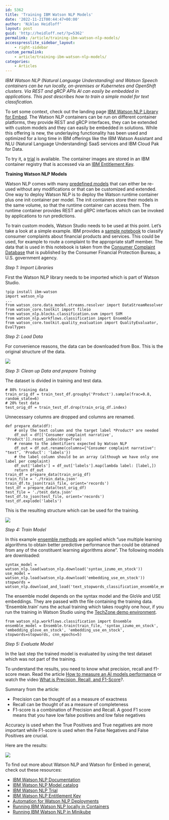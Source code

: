 ```yaml
---
id: 5362
title: 'Training IBM Watson NLP Models'
date: '2022-11-21T00:44:47+00:00'
author: 'Niklas Heidloff'
layout: post
guid: 'http://heidloff.net/?p=5362'
permalink: /article/training-ibm-watson-nlp-models/
accesspresslite_sidebar_layout:
    - right-sidebar
custom_permalink:
    - article/training-ibm-watson-nlp-models/
categories:
    - Articles
---
```


*IBM Watson NLP (Natural Language Understanding) and Watson Speech containers can be run locally, on-premises or Kubernetes and OpenShift clusters. Via REST and gRCP APIs AI can easily be embedded in applications. This post describes how to train a simple model for text classfication.*

To set some context, check out the landing page [IBM Watson NLP Library for Embed](https://www.ibm.com/products/ibm-watson-natural-language-processing). The Watson NLP containers can be run on different container platforms, they provide REST and gRCP interfaces, they can be extended with custom models and they can easily be embedded in solutions. While this offering is new, the underlaying functionality has been used and optimized for a long time in IBM offerings like the IBM Watson Assistant and NLU (Natural Language Understanding) SaaS services and IBM Cloud Pak for Data.

To try it, a [trial](https://www.ibm.com/account/reg/us-en/signup?formid=urx-51726) is available. The container images are stored in an IBM container registry that is accessed via an [IBM Entitlement Key](https://www.ibm.com/account/reg/signup?formid=urx-51726).

**Training Watson NLP Models**

Watson NLP comes with many [predefined models](https://www.ibm.com/docs/en/watson-libraries?topic=models-catalog) that can either be re-used without any modifications or that can be customized and extended. One way to deploy Watson NLP is to deploy the Watson runtime container plus one init container per model. The init containers store their models in the same volume, so that the runtime container can access them. The runtime container provides REST and gRPC interfaces which can be invoked by applications to run predictions.

To train custom models, Watson Studio needs to be used at this point. Let’s take a look at a simple example. IBM provides a [sample notebook](https://github.com/ibm-build-lab/Watson-NLP/blob/b0ba0652b11cee336a401b66f5d46629f4f71e02/ML/Text-Classification/Consumer%20complaints%20Classification.ipynb) to classify consumer complaints about financial products and services. This could be used, for example to route a complaint to the appropriate staff member. The data that is used in this notebook is taken from the [Consumer Complaint Database](https://www.consumerfinance.gov/complaint/data-use/) that is published by the Consumer Financial Protection Bureau, a U.S. government agency.

*Step 1: Import Libraries*

First the Watson NLP library needs to be imported which is part of Watson Studio.

```
!pip install ibm-watson
import watson_nlp
...
from watson_core.data_model.streams.resolver import DataStreamResolver
from watson_core.toolkit import fileio
from watson_nlp.blocks.classification.svm import SVM
from watson_nlp.workflows.classification import Ensemble
from watson_core.toolkit.quality_evaluation import QualityEvaluator, EvalTypes
```

*Step 2: Load Data*

For convenience reasons, the data can be downloaded from Box. This is the original structure of the data.

![](../../wp-content/uploads/2022/11/Screenshot-2022-11-17-at-09.08.12.png)

*Step 3: Clean up Data and prepare Training*

The dataset is divided in training and test data.

```
# 80% training data
train_orig_df = train_test_df.groupby('Product').sample(frac=0.8, random_state=6)
# 20% test data
test_orig_df = train_test_df.drop(train_orig_df.index)
```

Unnecessary columns are dropped and columns are renamed.

```
def prepare_data(df):
    # only the text column and the target label *Product* are needed
    df_out = df[['Consumer complaint narrative', 'Product']].reset_index(drop=True)
    # rename to the identifiers expected by Watson NLP
    df_out = df_out.rename(columns={"Consumer complaint narrative": "text", 'Product': 'labels'})
    # the label column should be an array (although we have only one label per complaint)
    df_out['labels'] = df_out['labels'].map(lambda label: [label,])
    return df_out  
train_df = prepare_data(train_orig_df)
train_file = './train_data.json'
train_df.to_json(train_file, orient='records')
test_df = prepare_data(test_orig_df)
test_file = './test_data.json'
test_df.to_json(test_file, orient='records')
test_df.explode('labels')
```

This is the resulting structure which can be used for the training.

![](../../wp-content/uploads/2022/11/Screenshot-2022-11-17-at-09.10.51.png)

*Step 4: Train Model*

In this example [ensemble methods](https://en.wikipedia.org/wiki/Ensemble_learning) are applied which “use multiple learning algorithms to obtain better predictive performance than could be obtained from any of the constituent learning algorithms alone”. The following models are downloaded:

```
syntax_model = watson_nlp.load(watson_nlp.download('syntax_izumo_en_stock'))
use_model = watson_nlp.load(watson_nlp.download('embedding_use_en_stock'))
stopwords = watson_nlp.download_and_load('text_stopwords_classification_ensemble_en_stock')
```

The ensemble model depends on the syntax model and the GloVe and USE embeddings. They are passed with the file containing the training data. ‘Ensemble.train’ runs the actual training which takes roughly one hour, if you run the training in Watson Studio using the [TechZone demo environment](https://techzone.ibm.com/collection/watson-nlp-text-classification#tab-1).

```
from watson_nlp.workflows.classification import Ensemble
ensemble_model = Ensemble.train(train_file, 'syntax_izumo_en_stock', 'embedding_glove_en_stock', 'embedding_use_en_stock', stopwords=stopwords, cnn_epochs=5)
```

*Step 5: Evaluate Model*

In the last step the trained model is evaluated by using the test dataset which was not part of the training.

To understand the results, you need to know what precision, recall and f1-score mean. Read the article [How to measure an AI models performance](https://abeyon.com/ai-performance-measurement-f1score) or watch the video [What is Precision, Recall, and F1-Score](https://www.youtube.com/watch?v=wYevg3gLhnI)?.

Summary from the article:

- Precision can be thought of as a measure of exactness
- Recall can be thought of as a measure of completeness
- F1-score is a combination of Precision and Recall. A good F1 score means that you have low false positives and low false negatives

Accuracy is used when the True Positives and True negatives are more important while F1-score is used when the False Negatives and False Positives are crucial.

Here are the results:

![](../../wp-content/uploads/2022/11/Screenshot-2022-11-17-at-10.15.38.png)

To find out more about Watson NLP and Watson for Embed in general, check out these resources:

- [IBM Watson NLP Documentation](https://www.ibm.com/docs/en/watson-libraries?topic=watson-natural-language-processing-library-embed-home)
- [IBM Watson NLP Model catalog](https://www.ibm.com/docs/en/watson-libraries?topic=models-catalog)
- [IBM Watson NLP Trial](https://www.ibm.com/account/reg/us-en/signup?formid=urx-51726)
- [IBM Watson NLP Entitlement Key](https://www.ibm.com/account/reg/us-en/subscribe?formid=urx-51726)
- [Automation for Watson NLP Deployments](https://github.com/IBM/watson-automation)
- [Running IBM Watson NLP locally in Containers](http://heidloff.net/article/running-ibm-watson-nlp-locally-in-containers/)
- [Running IBM Watson NLP in Minikube](http://heidloff.net/article/running-ibm-watson-nlp-in-minikube/)